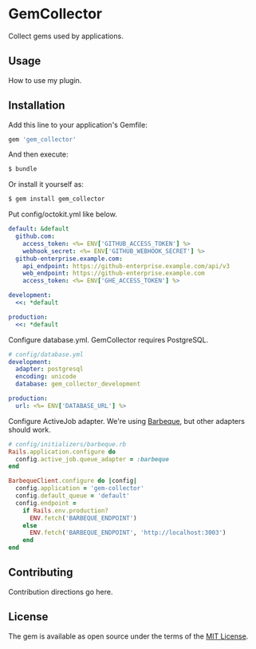 # GemCollector
Collect gems used by applications.

## Usage
How to use my plugin.

## Installation
Add this line to your application's Gemfile:

```ruby
gem 'gem_collector'
```

And then execute:
```bash
$ bundle
```

Or install it yourself as:
```bash
$ gem install gem_collector
```

Put config/octokit.yml like below.

```yaml
default: &default
  github.com:
    access_token: <%= ENV['GITHUB_ACCESS_TOKEN'] %>
    webhook_secret: <%= ENV['GITHUB_WEBHOOK_SECRET'] %>
  github-enterprise.example.com:
    api_endpoint: https://github-enterprise.example.com/api/v3
    web_endpoint: https://github-enterprise.example.com
    access_token: <%= ENV['GHE_ACCESS_TOKEN'] %>

development:
  <<: *default

production:
  <<: *default
```

Configure database.yml. GemCollector requires PostgreSQL.

```yaml
# config/database.yml
development:
  adapter: postgresql
  encoding: unicode
  database: gem_collector_development

production:
  url: <%= ENV['DATABASE_URL'] %>
```

Configure ActiveJob adapter. We're using [Barbeque](https://github.com/cookpad/barbeque), but other adapters should work.

```ruby
# config/initializers/barbeque.rb
Rails.application.configure do
  config.active_job.queue_adapter = :barbeque
end

BarbequeClient.configure do |config|
  config.application = 'gem-collector'
  config.default_queue = 'default'
  config.endpoint =
    if Rails.env.production?
      ENV.fetch('BARBEQUE_ENDPOINT')
    else
      ENV.fetch('BARBEQUE_ENDPOINT', 'http://localhost:3003')
    end
end
```

## Contributing
Contribution directions go here.

## License
The gem is available as open source under the terms of the [MIT License](http://opensource.org/licenses/MIT).
